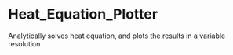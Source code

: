 # Heat_Equation_Plotter
Analytically solves heat equation, and plots the results in a variable resolution
